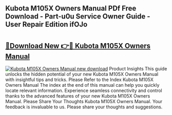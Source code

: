 ## Kubota M105X Owners Manual PDf Free Download - Part-u0u Service Owner Guide - User Repair Edition ifOJo

# <h2><a href="http://bc93013.oget.top/?id=Kubota+M105X+Owners+Manual">🔗Download New 👉🔴 Kubota M105X Owners Manual</a></h2>

[![Kubota M105X Owners Manual new download](https://i.imgur.com/5g1atiW.png)](http://bc93013.oget.top/?id=Kubota+M105X+Owners+Manual)
Product Insights This guide unlocks the hidden potential of your new Kubota M105X Owners Manual with insightful tips and tricks. Please Refer to the Index Kubota M105X Owners Manual The index at the end of this manual can help you quickly locate relevant information. Experience seamless connectivity and control thanks to the advanced features of your new Kubota M105X Owners Manual. Please Share Your Thoughts Kubota M105X Owners Manual. Your feedback is invaluable to us. Please share your thoughts and suggestions.
